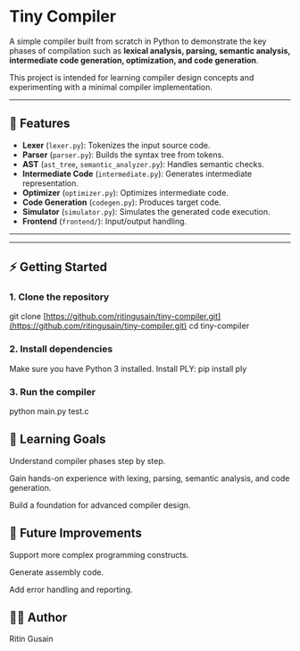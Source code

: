 # Tiny Compiler

A simple compiler built from scratch in Python to demonstrate the key phases of compilation such as **lexical analysis, parsing, semantic analysis, intermediate code generation, optimization, and code generation**.

This project is intended for learning compiler design concepts and experimenting with a minimal compiler implementation.

---

## 🚀 Features

* **Lexer** (`lexer.py`): Tokenizes the input source code.
* **Parser** (`parser.py`): Builds the syntax tree from tokens.
* **AST** (`ast_tree`, `semantic_analyzer.py`): Handles semantic checks.
* **Intermediate Code** (`intermediate.py`): Generates intermediate representation.
* **Optimizer** (`optimizer.py`): Optimizes intermediate code.
* **Code Generation** (`codegen.py`): Produces target code.
* **Simulator** (`simulator.py`): Simulates the generated code execution.
* **Frontend** (`frontend/`): Input/output handling.

---

---

## ⚡ Getting Started

### 1. Clone the repository

git clone [https://github.com/ritingusain/tiny-compiler.git](https://github.com/ritingusain/tiny-compiler.git)
cd tiny-compiler


### 2. Install dependencies
Make sure you have Python 3 installed. Install PLY:
pip install ply


### 3. Run the compiler
python main.py test.c


## 📖 Learning Goals
Understand compiler phases step by step.

Gain hands-on experience with lexing, parsing, semantic analysis, and code generation.

Build a foundation for advanced compiler design.

## 📌 Future Improvements
Support more complex programming constructs.

Generate assembly code.

Add error handling and reporting.

## 👨‍💻 Author
Ritin Gusain
